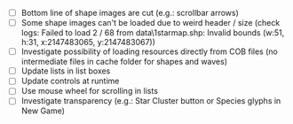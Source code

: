 - [ ] Bottom line of shape images are cut (e.g.: scrollbar arrows)
- [ ] Some shape images can't be loaded due to weird header / size (check logs: Failed to load 2 / 68 from data\1starmap.shp: Invalid bounds (w:51, h:31, x:2147483065, y:2147483067))
- [ ] Investigate possibility of loading resources directly from COB files (no intermediate files in cache folder for shapes and waves)
- [ ] Update lists in list boxes
- [ ] Update controls at runtime
- [ ] Use mouse wheel for scrolling in lists
- [ ] Investigate transparency (e.g.: Star Cluster button or Species glyphs in New Game)